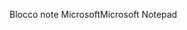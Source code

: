 <span data-ttu-id="ccede-101">Blocco note Microsoft</span><span class="sxs-lookup"><span data-stu-id="ccede-101">Microsoft Notepad</span></span>